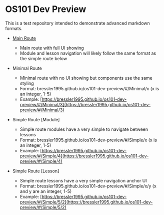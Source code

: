 # OS101 Dev Preview

This is a test repository intended to demonstrate advanced markdown formats.

- [Main Route](https://bressler1995.github.io/os101-dev-preview/)
  - Main route with full UI showing
  - Module and lesson navigation will likely follow the same format as the simple route below

- Minimal Route
  - Minimal route with no UI showing but components use the same styling
  - Format: bressler1995.github.io/os101-dev-preview/#/Minimal/x (x is an integer, 1-5)
  - Example: [https://bressler1995.github.io/os101-dev-preview/#/Minimal/3](https://bressler1995.github.io/os101-dev-preview/#/Minimal/3)
  
- Simple Route [Module]
  - Simple route modules have a very simple to navigate between lessons
  - Format: bressler1995.github.io/os101-dev-preview/#/Simple/x (x is an integer, 1-5)
  - Example: [https://bressler1995.github.io/os101-dev-preview/#/Simple/4](https://bressler1995.github.io/os101-dev-preview/#/Simple/4)

- Simple Route [Lesson]
  - Simple route lessons have a very simple navigation anchor UI
  - Format: bressler1995.github.io/os101-dev-preview/#/Simple/x/y (x and y are an integer, 1-5)
  - Example: [https://bressler1995.github.io/os101-dev-preview/#/Simple/5/2](https://bressler1995.github.io/os101-dev-preview/#/Simple/5/2)